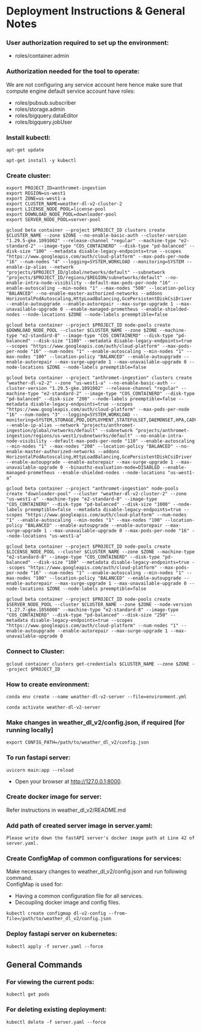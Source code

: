 # Deployment Instructions & General Notes

### User authorization required to set up the environment:
* roles/container.admin

### Authorization needed for the tool to operate:
We are not configuring any service account here hence make sure that compute engine default service account have roles:
* roles/pubsub.subscriber
* roles/storage.admin
* roles/bigquery.dataEditor
* roles/bigquery.jobUser

### Install kubectl:
```
apt-get update

apt-get install -y kubectl
```
 
### Create cluster:
```
export PROJECT_ID=anthromet-ingestion
export REGION=us-west1
export ZONE=us-west1-a
export CLUSTER_NAME=weather-dl-v2-cluster-2
export LICENSE_NODE_POOL=license-pool
export DOWNLOAD_NODE_POOL=downloader-pool
export SERVER_NODE_POOL=server-pool

gcloud beta container --project $PROJECT_ID clusters create $CLUSTER_NAME --zone $ZONE --no-enable-basic-auth --cluster-version "1.29.5-gke.1091002" --release-channel "regular" --machine-type "e2-standard-2" --image-type "COS_CONTAINERD" --disk-type "pd-balanced" --disk-size "100" --metadata disable-legacy-endpoints=true --scopes "https://www.googleapis.com/auth/cloud-platform" --max-pods-per-node "16" --num-nodes "4" --logging=SYSTEM,WORKLOAD --monitoring=SYSTEM --enable-ip-alias --network "projects/$PROJECT_ID/global/networks/default" --subnetwork "projects/$PROJECT_ID/regions/$REGION/subnetworks/default" --no-enable-intra-node-visibility --default-max-pods-per-node "16" --enable-autoscaling --min-nodes "1" --max-nodes "500" --location-policy "BALANCED" --no-enable-master-authorized-networks --addons HorizontalPodAutoscaling,HttpLoadBalancing,GcePersistentDiskCsiDriver --enable-autoupgrade --enable-autorepair --max-surge-upgrade 1 --max-unavailable-upgrade 0 --enable-managed-prometheus --enable-shielded-nodes --node-locations $ZONE --node-labels preemptible=false

gcloud beta container --project $PROJECT_ID node-pools create $DOWNLOAD_NODE_POOL --cluster $CLUSTER_NAME --zone $ZONE --machine-type "e2-standard-8" --image-type "COS_CONTAINERD" --disk-type "pd-balanced" --disk-size "1100" --metadata disable-legacy-endpoints=true --scopes "https://www.googleapis.com/auth/cloud-platform" --max-pods-per-node "16" --num-nodes "1" --enable-autoscaling --min-nodes "1" --max-nodes "100" --location-policy "BALANCED" --enable-autoupgrade --enable-autorepair --max-surge-upgrade 1 --max-unavailable-upgrade 0 --node-locations $ZONE --node-labels preemptible=false

gcloud beta container --project "anthromet-ingestion" clusters create "weather-dl-v2-2" --zone "us-west1-a" --no-enable-basic-auth --cluster-version "1.29.5-gke.1091002" --release-channel "regular" --machine-type "e2-standard-2" --image-type "COS_CONTAINERD" --disk-type "pd-balanced" --disk-size "200" --node-labels preemptible=false --metadata disable-legacy-endpoints=true --scopes "https://www.googleapis.com/auth/cloud-platform" --max-pods-per-node "16" --num-nodes "3" --logging=SYSTEM,WORKLOAD --monitoring=SYSTEM,STORAGE,POD,DEPLOYMENT,STATEFULSET,DAEMONSET,HPA,CADVISOR,KUBELET --enable-ip-alias --network "projects/anthromet-ingestion/global/networks/default" --subnetwork "projects/anthromet-ingestion/regions/us-west1/subnetworks/default" --no-enable-intra-node-visibility --default-max-pods-per-node "110" --enable-autoscaling --min-nodes "1" --max-nodes "200" --location-policy "BALANCED" --no-enable-master-authorized-networks --addons HorizontalPodAutoscaling,HttpLoadBalancing,GcePersistentDiskCsiDriver --enable-autoupgrade --enable-autorepair --max-surge-upgrade 1 --max-unavailable-upgrade 0 --binauthz-evaluation-mode=DISABLED --enable-managed-prometheus --enable-shielded-nodes --node-locations "us-west1-a"

gcloud beta container --project "anthromet-ingestion" node-pools create "downloader-pool" --cluster "weather-dl-v2-cluster-2" --zone "us-west1-a" --machine-type "e2-standard-8" --image-type "COS_CONTAINERD" --disk-type "pd-balanced" --disk-size "1000" --node-labels preemptible=false --metadata disable-legacy-endpoints=true --scopes "https://www.googleapis.com/auth/cloud-platform" --num-nodes "1" --enable-autoscaling --min-nodes "1" --max-nodes "100" --location-policy "BALANCED" --enable-autoupgrade --enable-autorepair --max-surge-upgrade 1 --max-unavailable-upgrade 0 --max-pods-per-node "16" --node-locations "us-west1-a"

gcloud beta container --project $PROJECT_ID node-pools create $LICENSE_NODE_POOL --cluster $CLUSTER_NAME --zone $ZONE --machine-type "e2-standard-8" --image-type "COS_CONTAINERD" --disk-type "pd-balanced" --disk-size "100" --metadata disable-legacy-endpoints=true --scopes "https://www.googleapis.com/auth/cloud-platform" --max-pods-per-node "16" --num-nodes "1" --enable-autoscaling --min-nodes "1" --max-nodes "100" --location-policy "BALANCED" --enable-autoupgrade --enable-autorepair --max-surge-upgrade 1 --max-unavailable-upgrade 0 --node-locations $ZONE --node-labels preemptible=false

gcloud beta container --project $PROJECT_ID node-pools create $SERVER_NODE_POOL --cluster $CLUSTER_NAME --zone $ZONE --node-version "1.27.7-gke.1056000" --machine-type "e2-standard-8" --image-type "COS_CONTAINERD" --disk-type "pd-balanced" --disk-size "250" --metadata disable-legacy-endpoints=true --scopes "https://www.googleapis.com/auth/cloud-platform" --num-nodes "1" --enable-autoupgrade --enable-autorepair --max-surge-upgrade 1 --max-unavailable-upgrade 0
```

### Connect to Cluster:
```
gcloud container clusters get-credentials $CLUSTER_NAME --zone $ZONE --project $PROJECT_ID
```

### How to create environment:
```
conda env create --name weather-dl-v2-server --file=environment.yml

conda activate weather-dl-v2-server
```

### Make changes in weather_dl_v2/config.json, if required [for running locally]
```
export CONFIG_PATH=/path/to/weather_dl_v2/config.json
```

### To run fastapi server:
```
uvicorn main:app --reload
```

* Open your browser at http://127.0.0.1:8000.


### Create docker image for server:
Refer instructions in weather_dl_v2/README.md

### Add path of created server image in server.yaml:
```
Please write down the fastAPI server's docker image path at Line 42 of server.yaml.
```

### Create ConfigMap of common configurations for services:
Make necessary changes to weather_dl_v2/config.json and run following command.  
ConfigMap is used for:
- Having a common configuration file for all services.
- Decoupling docker image and config files.
```
kubectl create configmap dl-v2-config --from-file=/path/to/weather_dl_v2/config.json
```

### Deploy fastapi server on kubernetes:
```
kubectl apply -f server.yaml --force
```

## General Commands
### For viewing the current pods:
```
kubectl get pods
```

### For deleting existing deployment:
```
kubectl delete -f server.yaml --force
